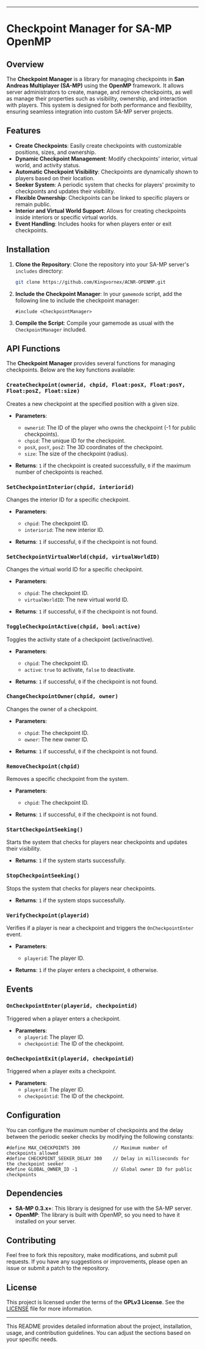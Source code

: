 

---

# Checkpoint Manager for SA-MP OpenMP

## Overview

The **Checkpoint Manager** is a library for managing checkpoints in **San Andreas Multiplayer (SA-MP)** using the **OpenMP** framework. It allows server administrators to create, manage, and remove checkpoints, as well as manage their properties such as visibility, ownership, and interaction with players. This system is designed for both performance and flexibility, ensuring seamless integration into custom SA-MP server projects.

## Features

- **Create Checkpoints**: Easily create checkpoints with customizable positions, sizes, and ownership.
- **Dynamic Checkpoint Management**: Modify checkpoints' interior, virtual world, and activity status.
- **Automatic Checkpoint Visibility**: Checkpoints are dynamically shown to players based on their location.
- **Seeker System**: A periodic system that checks for players' proximity to checkpoints and updates their visibility.
- **Flexible Ownership**: Checkpoints can be linked to specific players or remain public.
- **Interior and Virtual World Support**: Allows for creating checkpoints inside interiors or specific virtual worlds.
- **Event Handling**: Includes hooks for when players enter or exit checkpoints.

## Installation

1. **Clone the Repository**:
   Clone the repository into your SA-MP server's `includes` directory:

   ```bash
   git clone https://github.com/Kingvornex/ACNR-OPENMP.git
   ```

2. **Include the Checkpoint Manager**:
   In your `gamemode` script, add the following line to include the checkpoint manager:

   ```pawn
   #include <CheckpointManager>
   ```

3. **Compile the Script**:
   Compile your gamemode as usual with the `CheckpointManager` included.

## API Functions

The **Checkpoint Manager** provides several functions for managing checkpoints. Below are the key functions available:

### `CreateCheckpoint(ownerid, chpid, Float:posX, Float:posY, Float:posZ, Float:size)`
Creates a new checkpoint at the specified position with a given size.

- **Parameters**:
  - `ownerid`: The ID of the player who owns the checkpoint (-1 for public checkpoints).
  - `chpid`: The unique ID for the checkpoint.
  - `posX`, `posY`, `posZ`: The 3D coordinates of the checkpoint.
  - `size`: The size of the checkpoint (radius).
  
- **Returns**: `1` if the checkpoint is created successfully, `0` if the maximum number of checkpoints is reached.

### `SetCheckpointInterior(chpid, interiorid)`
Changes the interior ID for a specific checkpoint.

- **Parameters**:
  - `chpid`: The checkpoint ID.
  - `interiorid`: The new interior ID.

- **Returns**: `1` if successful, `0` if the checkpoint is not found.

### `SetCheckpointVirtualWorld(chpid, virtualWorldID)`
Changes the virtual world ID for a specific checkpoint.

- **Parameters**:
  - `chpid`: The checkpoint ID.
  - `virtualWorldID`: The new virtual world ID.

- **Returns**: `1` if successful, `0` if the checkpoint is not found.

### `ToggleCheckpointActive(chpid, bool:active)`
Toggles the activity state of a checkpoint (active/inactive).

- **Parameters**:
  - `chpid`: The checkpoint ID.
  - `active`: `true` to activate, `false` to deactivate.

- **Returns**: `1` if successful, `0` if the checkpoint is not found.

### `ChangeCheckpointOwner(chpid, owner)`
Changes the owner of a checkpoint.

- **Parameters**:
  - `chpid`: The checkpoint ID.
  - `owner`: The new owner ID.

- **Returns**: `1` if successful, `0` if the checkpoint is not found.

### `RemoveCheckpoint(chpid)`
Removes a specific checkpoint from the system.

- **Parameters**:
  - `chpid`: The checkpoint ID.

- **Returns**: `1` if successful, `0` if the checkpoint is not found.

### `StartCheckpointSeeking()`
Starts the system that checks for players near checkpoints and updates their visibility.

- **Returns**: `1` if the system starts successfully.

### `StopCheckpointSeeking()`
Stops the system that checks for players near checkpoints.

- **Returns**: `1` if the system stops successfully.

### `VerifyCheckpoint(playerid)`
Verifies if a player is near a checkpoint and triggers the `OnCheckpointEnter` event.

- **Parameters**:
  - `playerid`: The player ID.

- **Returns**: `1` if the player enters a checkpoint, `0` otherwise.

## Events

### `OnCheckpointEnter(playerid, checkpointid)`
Triggered when a player enters a checkpoint.

- **Parameters**:
  - `playerid`: The player ID.
  - `checkpointid`: The ID of the checkpoint.

### `OnCheckpointExit(playerid, checkpointid)`
Triggered when a player exits a checkpoint.

- **Parameters**:
  - `playerid`: The player ID.
  - `checkpointid`: The ID of the checkpoint.

## Configuration

You can configure the maximum number of checkpoints and the delay between the periodic seeker checks by modifying the following constants:

```pawn
#define MAX_CHECKPOINTS 300            // Maximum number of checkpoints allowed
#define CHECKPOINT_SEEKER_DELAY 300    // Delay in milliseconds for the checkpoint seeker
#define GLOBAL_OWNER_ID -1             // Global owner ID for public checkpoints
```

## Dependencies

- **SA-MP 0.3.x+**: This library is designed for use with the SA-MP server.
- **OpenMP**: The library is built with OpenMP, so you need to have it installed on your server.

## Contributing

Feel free to fork this repository, make modifications, and submit pull requests. If you have any suggestions or improvements, please open an issue or submit a patch to the repository.

## License

This project is licensed under the terms of the **GPLv3 License**. See the [LICENSE](LICENSE) file for more information.

---

This README provides detailed information about the project, installation, usage, and contribution guidelines. You can adjust the sections based on your specific needs.
